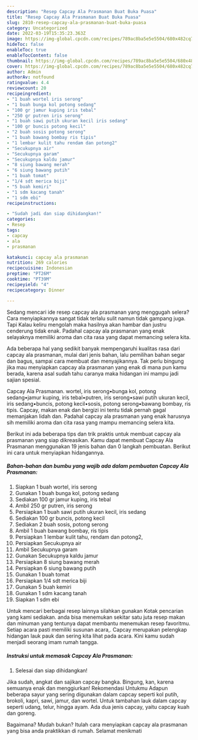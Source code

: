 ```yaml
---
description: "Resep Capcay Ala Prasmanan Buat Buka Puasa"
title: "Resep Capcay Ala Prasmanan Buat Buka Puasa"
slug: 2810-resep-capcay-ala-prasmanan-buat-buka-puasa
category: Uncategorized
date: 2022-03-19T15:35:23.363Z
image: https://img-global.cpcdn.com/recipes/789ac8ba5e5e5504/680x482cq70/capcay-ala-prasmanan-foto-resep-utama.jpg
hideToc: false
enableToc: true
enableTocContent: false
thumbnail: https://img-global.cpcdn.com/recipes/789ac8ba5e5e5504/680x482cq70/capcay-ala-prasmanan-foto-resep-utama.jpg
cover: https://img-global.cpcdn.com/recipes/789ac8ba5e5e5504/680x482cq70/capcay-ala-prasmanan-foto-resep-utama.jpg
author: Admin
authorAv: notfound
ratingvalue: 4.4
reviewcount: 20
recipeingredient:
- "1 buah wortel iris serong"
- "1 buah bunga kol potong sedang"
- "100 gr jamur kuping iris tebal"
- "250 gr putren iris serong"
- "1 buah sawi putih ukuran kecil iris sedang"
- "100 gr buncis potong kecil"
- "2 buah sosis potong serong"
- "1 buah bawang bombay ris tipis"
- "1 lembar kulit tahu rendam dan potong2"
- "Secukupnya air"
- "Secukupnya garam"
- "Secukupnya kaldu jamur"
- "8 siung bawang merah"
- "6 siung bawang putih"
- "1 buah tomat"
- "1/4 sdt merica biji"
- "5 buah kemiri"
- "1 sdm kacang tanah"
- "1 sdm ebi"
recipeinstructions:

- "Sudah jadi dan siap dihidangkan!"
categories:
- Resep
tags:
- capcay
- ala
- prasmanan

katakunci: capcay ala prasmanan 
nutrition: 269 calories
recipecuisine: Indonesian
preptime: "PT26M"
cooktime: "PT39M"
recipeyield: "4"
recipecategory: Dinner

---
```



Sedang mencari ide resep capcay ala prasmanan yang menggugah selera? Cara menyiapkannya sangat tidak terlalu sulit namun tidak gampang juga. Tapi Kalau keliru mengolah maka hasilnya akan hambar dan justru cenderung tidak enak. Padahal capcay ala prasmanan yang enak selayaknya memiliki aroma dan cita rasa yang dapat memancing selera kita.


Ada beberapa hal yang sedikit banyak mempengaruhi kualitas rasa dari capcay ala prasmanan, mulai dari jenis bahan, lalu pemilihan bahan segar dan bagus, sampai cara membuat dan menyajikannya. Tak perlu bingung jika mau menyiapkan capcay ala prasmanan yang enak di mana pun kamu berada, karena asal sudah tahu caranya maka hidangan ini mampu jadi sajian spesial.

Capcay Ala Prasmanan. wortel, iris serong•bunga kol, potong sedang•jamur kuping, iris tebal•putren, iris serong•sawi putih ukuran kecil, iris sedang•buncis, potong kecil•sosis, potong serong•bawang bombay, ris tipis. Capcay, makan enak dan bergizi ini tentu tidak pernah gagal memanjakan lidah dan. Padahal capcay ala prasmanan yang enak harusnya sih memiliki aroma dan cita rasa yang mampu memancing selera kita.


Berikut ini ada beberapa tips dan trik praktis untuk membuat capcay ala prasmanan yang siap dikreasikan. Kamu dapat membuat Capcay Ala Prasmanan menggunakan 19 jenis bahan dan 0 langkah pembuatan. Berikut ini cara untuk menyiapkan hidangannya.

<!--inarticleads1-->

##### Bahan-bahan dan bumbu yang wajib ada dalam pembuatan Capcay Ala Prasmanan:

1. Siapkan 1 buah wortel, iris serong
1. Gunakan 1 buah bunga kol, potong sedang
1. Sediakan 100 gr jamur kuping, iris tebal
1. Ambil 250 gr putren, iris serong
1. Persiapkan 1 buah sawi putih ukuran kecil, iris sedang
1. Sediakan 100 gr buncis, potong kecil
1. Sediakan 2 buah sosis, potong serong
1. Ambil 1 buah bawang bombay, ris tipis
1. Persiapkan 1 lembar kulit tahu, rendam dan potong2,
1. Persiapkan Secukupnya air
1. Ambil Secukupnya garam
1. Gunakan Secukupnya kaldu jamur
1. Persiapkan 8 siung bawang merah
1. Persiapkan 6 siung bawang putih
1. Gunakan 1 buah tomat
1. Persiapkan 1/4 sdt merica biji
1. Gunakan 5 buah kemiri
1. Gunakan 1 sdm kacang tanah
1. Siapkan 1 sdm ebi


Untuk mencari berbagai resep lainnya silahkan gunakan Kotak pencarian yang kami sediakan. anda bisa menemukan sekitar satu juta resep makan dan minuman yang tentunya dapat membantu menemukan resep favoritmu. Setiap acara pasti memiliki susunan acara,. Capcay merupakan pelengkap hidangan lauk pauk dan sering kita lihat pada acara. Kini kamu sudah menjadi seorang imam rumah tangga. 

<!--inarticleads2-->

##### Instruksi untuk memasak Capcay Ala Prasmanan:


1. Selesai dan siap dihidangkan!

Jika sudah, angkat dan sajikan capcay bangka. Bingung, kan, karena semuanya enak dan menggiurkan! Rekomendasi Untukmu Adapun beberapa sayur yang sering digunakan dalam capcay seperti kol putih, brokoli, kapri, sawi, jamur, dan wortel. Untuk tambahan lauk dalam capcay seperti udang, telur, hingga ayam. Ada dua jenis capcay, yaitu capcay kuah dan goreng. 

Bagaimana? Mudah bukan? Itulah cara menyiapkan capcay ala prasmanan yang bisa anda praktikkan di rumah. Selamat menikmati
